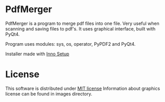 # PdfMerger
PdfMerger is a program to merge pdf files into one file. Very useful when scanning and saving files to pdf's.
It uses graphical interface, built with PyQt4.

Program uses modules: sys, os, operator, PyPDF2 and PyQt4.

Installer made with [Inno Setup](http://www.jrsoftware.org/isinfo.php)

# License
This software is distributed under [MIT license](https://opensource.org/licenses/mit-license.php)
Information about graphics license can be found in images directory.

